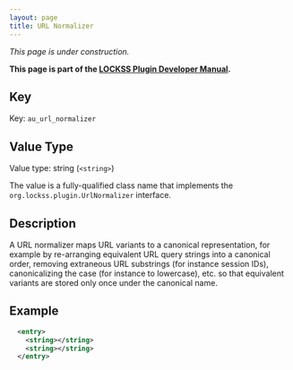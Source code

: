 ```yaml
---
layout: page
title: URL Normalizer
---
```


*This page is under construction.*

**This page is part of the [LOCKSS Plugin Developer Manual](/developers/plugin/).**

## Key

Key: `au_url_normalizer`

## Value Type

Value type: string (`<string>`)

The value is a fully-qualified class name that implements the `org.lockss.plugin.UrlNormalizer` interface.

## Description

A URL normalizer maps URL variants to a canonical representation, for example by re-arranging equivalent URL query strings into a canonical order, removing extraneous URL substrings (for instance session IDs), canonicalizing the case (for instance to lowercase), etc. so that equivalent variants are stored only once under the canonical name.

## Example

```xml
  <entry>
    <string></string>
    <string></string>
  </entry>
```
